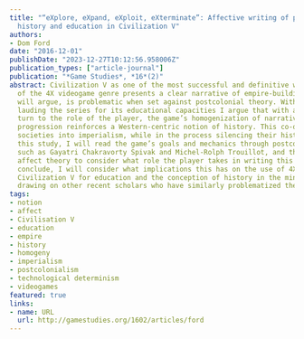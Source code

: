 ```yaml
---
title: "“eXplore, eXpand, eXploit, eXterminate”: Affective writing of postcolonial
  history and education in Civilization V"
authors:
- Dom Ford
date: "2016-12-01"
publishDate: "2023-12-27T10:12:56.958006Z"
publication_types: ["article-journal"]
publication: "*Game Studies*, *16*(2)"
abstract: Civilization V as one of the most successful and definitive works
  of the 4X videogame genre presents a clear narrative of empire-building that, I
  will argue, is problematic when set against postcolonial theory. With many studies
  lauding the series for its educational capacities I argue that with an affective
  turn to the role of the player, the game’s homogenization of narratives of societal
  progression reinforces a Western-centric notion of history. This co-opts non-colonial
  societies into imperialism, while in the process silencing their histories. For
  this study, I will read the game’s goals and mechanics through postcolonial theorists
  such as Gayatri Chakravorty Spivak and Michel-Rolph Trouillot, and then turn to
  affect theory to consider what role the player takes in writing this history. To
  conclude, I will consider what implications this has on the use of 4X games like
  Civilization V for education and the conception of history in the minds of the players,
  drawing on other recent scholars who have similarly problematized the series.
tags:
- notion
- affect
- Civilisation V
- education
- empire
- history
- homogeny
- imperialism
- postcolonialism
- technological determinism
- videogames
featured: true
links:
- name: URL
  url: http://gamestudies.org/1602/articles/ford
---
```

